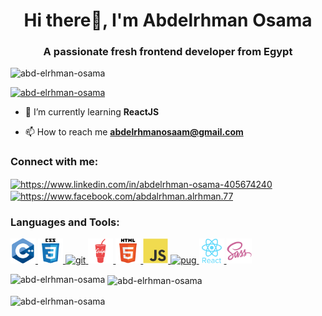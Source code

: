 <h1 align="center">Hi there👋, I'm Abdelrhman Osama</h1>
<h3 align="center">A passionate fresh frontend developer from Egypt</h3>

<p align="left"> <img src="https://komarev.com/ghpvc/?username=abd-elrhman-osama&label=Profile%20views&color=0e75b6&style=flat" alt="abd-elrhman-osama" /> </p>

<p align="left"> <a href="https://github.com/ryo-ma/github-profile-trophy"><img src="https://github-profile-trophy.vercel.app/?username=abd-elrhman-osama" alt="abd-elrhman-osama" /></a> </p>

- 🌱 I’m currently learning **ReactJS**

- 📫 How to reach me **abdelrhmanosaam@gmail.com**

<h3 align="left">Connect with me:</h3>
<p align="left">
<a href="https://www.linkedin.com/in/abdelrhman-osama-405674240/" target="blank"><img align="center" src="https://raw.githubusercontent.com/rahuldkjain/github-profile-readme-generator/master/src/images/icons/Social/linked-in-alt.svg" alt="https://www.linkedin.com/in/abdelrhman-osama-405674240" height="30" width="40" /></a>
<a href="https://fb.com/https://www.facebook.com/abdalrhman.alrhman.77" target="blank"><img align="center" src="https://raw.githubusercontent.com/rahuldkjain/github-profile-readme-generator/master/src/images/icons/Social/facebook.svg" alt="https://www.facebook.com/abdalrhman.alrhman.77" height="30" width="40" /></a>
</p>

<h3 align="left">Languages and Tools:</h3>
<p align="left"> <a href="https://www.w3schools.com/cpp/" target="_blank" rel="noreferrer"> <img src="https://raw.githubusercontent.com/devicons/devicon/master/icons/cplusplus/cplusplus-original.svg" alt="cplusplus" width="40" height="40"/> </a> <a href="https://www.w3schools.com/css/" target="_blank" rel="noreferrer"> <img src="https://raw.githubusercontent.com/devicons/devicon/master/icons/css3/css3-original-wordmark.svg" alt="css3" width="40" height="40"/> </a> <a href="https://git-scm.com/" target="_blank" rel="noreferrer"> <img src="https://www.vectorlogo.zone/logos/git-scm/git-scm-icon.svg" alt="git" width="40" height="40"/> </a> <a href="https://gulpjs.com" target="_blank" rel="noreferrer"> <img src="https://raw.githubusercontent.com/devicons/devicon/master/icons/gulp/gulp-plain.svg" alt="gulp" width="40" height="40"/> </a> <a href="https://www.w3.org/html/" target="_blank" rel="noreferrer"> <img src="https://raw.githubusercontent.com/devicons/devicon/master/icons/html5/html5-original-wordmark.svg" alt="html5" width="40" height="40"/> </a> <a href="https://developer.mozilla.org/en-US/docs/Web/JavaScript" target="_blank" rel="noreferrer"> <img src="https://raw.githubusercontent.com/devicons/devicon/master/icons/javascript/javascript-original.svg" alt="javascript" width="40" height="40"/> </a> <a href="https://pugjs.org" target="_blank" rel="noreferrer"> <img src="https://cdn.worldvectorlogo.com/logos/pug.svg" alt="pug" width="40" height="40"/> </a> <a href="https://reactjs.org/" target="_blank" rel="noreferrer"> <img src="https://raw.githubusercontent.com/devicons/devicon/master/icons/react/react-original-wordmark.svg" alt="react" width="40" height="40"/> </a> <a href="https://sass-lang.com" target="_blank" rel="noreferrer"> <img src="https://raw.githubusercontent.com/devicons/devicon/master/icons/sass/sass-original.svg" alt="sass" width="40" height="40"/> </a> </p>

<p><img align="left" src="https://github-readme-stats.vercel.app/api/top-langs?username=abd-elrhman-osama&show_icons=true&locale=en&layout=compact" alt="abd-elrhman-osama" /></p>

<p>&nbsp;<img align="center" src="https://github-readme-stats.vercel.app/api?username=abd-elrhman-osama&show_icons=true&locale=en" alt="abd-elrhman-osama" /></p>

<p><img align="center" src="https://github-readme-streak-stats.herokuapp.com/?user=abd-elrhman-osama&" alt="abd-elrhman-osama" /></p>
